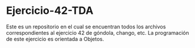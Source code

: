# Ejercicio-42-TDA
Este es un repositorio en el cual se encuentran todos los archivos correspondientes al ejercicio 42 de góndola, chango, etc. La programación de este ejercicio es orientada a Objetos. 
